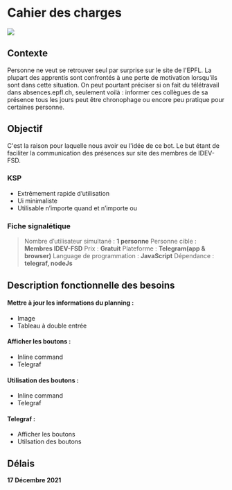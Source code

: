 # Cahier des charges  
![](https://i.imgur.com/4u4tx9r.jpg)

## Contexte 

Personne ne veut se retrouver seul par surprise sur le site de l'EPFL. La plupart des apprentis sont confrontés à une perte de motivation lorsqu'ils sont dans cette situation. On peut pourtant préciser si on fait du télétravail dans absences.epfl.ch, seulement voilà : informer ces collègues de sa présence tous les jours peut être chronophage ou encore peu pratique pour certaines personne. 

## Objectif 
C'est la raison pour laquelle nous avoir eu l'idée de ce bot. Le but étant de faciliter la communication des présences sur site des membres de IDEV-FSD.

### KSP
* Extrêmement rapide d’utilisation
* Ui minimaliste
* Utilisable n’importe quand et n’importe ou 

### Fiche signalétique
> Nombre d’utilisateur simultané : **1 personne**
> Personne cible : **Membres IDEV-FSD**
> Prix : **Gratuit** 
> Plateforme : **Telegram(app & browser)**
> Language de programmation : **JavaScript**
> Dépendance : **telegraf, nodeJs** 

## Description fonctionnelle des besoins
#### Mettre à jour les informations du planning :
* Image
* Tableau à double entrée  
#### Afficher les boutons :
* Inline command
* Telegraf  
#### Utilisation des boutons :
* Inline command 
* Telegraf  
#### Telegraf :
* Afficher les boutons
* Utilsation des boutons

## Délais
**17 Décembre 2021**